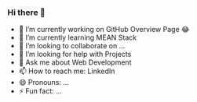 ### Hi there 👋


- 🔭 I’m currently working on GitHub Overview Page 😂
- 🌱 I’m currently learning MEAN Stack
- 👯 I’m looking to collaborate on ...
- 🤔 I’m looking for help with Projects
- 💬 Ask me about Web Development
- 📫 How to reach me: LinkedIn
- 😄 Pronouns: ...
- ⚡ Fun fact: ...

